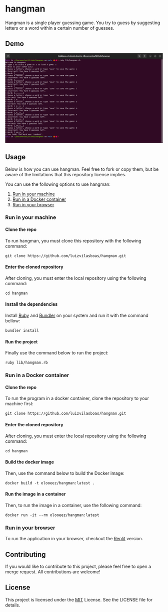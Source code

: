 # hangman

Hangman is a single player guessing game. You try to guess by suggesting letters or a word within a certain number of guesses.

## Demo

![Demo of hangman](https://github.com/luizvilasboas/hangman/blob/main/img/demo.png?raw=true)

## Usage

Below is how you can use hangman. Feel free to fork or copy them, but be aware of the limitations that this repository license implies.

You can use the following options to use hangman:

1. [Run in your machine](#run-in-your-machine)
2. [Run in a Docker container](#run-in-a-docker-container)
3. [Run in your browser](#run-in-your-browser)

### Run in your machine

#### Clone the repo

To run hangman, you must clone this repository with the following command:

```
git clone https://github.com/luizvilasboas/hangman.git
```

#### Enter the cloned repository

After cloning, you must enter the local repository using the following command:

```
cd hangman
```

#### Install the dependencies

Install [Ruby](https://www.ruby-lang.org) and [Bundler](https://bundler.io/) on your system and run it with the command bellow:

```
bundler install
```

#### Run the project

Finally use the command below to run the project:

```
ruby lib/hangman.rb
```

### Run in a Docker container

#### Clone the repo

To run the program in a docker container, clone the repository to your machine first:

```
git clone https://github.com/luizvilasboas/hangman.git
```

#### Enter the cloned repository

After cloning, you must enter the local repository using the following command:

```
cd hangman
```

#### Build the docker image

Then, use the command below to build the Docker image:

```
docker build -t olooeez/hangman:latest .
```

#### Run the image in a container

Then, to run the image in a container, use the following command:

```
docker run -it --rm olooeez/hangman:latest
```

### Run in your browser

To run the application in your browser, checkout the [Replit](https://replit.com/@olooeez/hangman) version.


## Contributing

If you would like to contribute to this project, please feel free to open a merge request. All contributions are welcome!

## License

This project is licensed under the [MIT](https://github.com/luizvilasboas/hangman/blob/main/LICENSE) License. See the LICENSE file for details.
